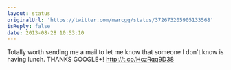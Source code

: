 ```yaml
---
layout: status
originalUrl: 'https://twitter.com/marcgg/status/372673205905133568'
isReply: false
date: 2013-08-28 10:53:10
---
```


Totally worth sending me a mail to let me know that someone I don't know is having lunch. THANKS GOOGLE+! http://t.co/HczRqq9D38
